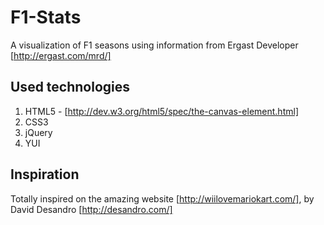 F1-Stats
======
A <canvas> visualization of F1 seasons using information from Ergast Developer [http://ergast.com/mrd/]

Used technologies
--------

1. HTML5 <canvas> - [http://dev.w3.org/html5/spec/the-canvas-element.html]
2. CSS3
3. jQuery
4. YUI

Inspiration
--------
Totally inspired on the amazing website [http://wiilovemariokart.com/], by David Desandro [http://desandro.com/]